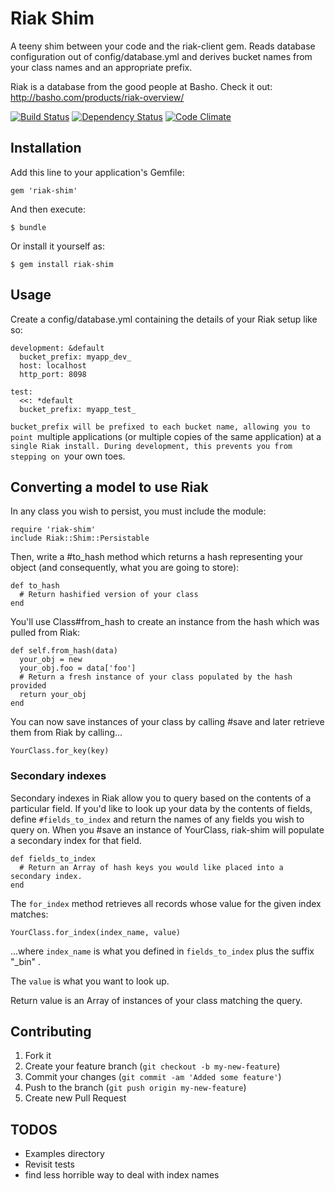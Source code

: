 # Riak Shim

A teeny shim between your code and the riak-client gem.  Reads database configuration
out of config/database.yml and derives bucket names from your class names and an
appropriate prefix.

Riak is a database from the good people at Basho.  Check it out:  http://basho.com/products/riak-overview/

[![Build Status](https://secure.travis-ci.org/mkb/riak-shim.png?branch=master)](http://travis-ci.org/mkb/riak-shim) [![Dependency Status](https://gemnasium.com/mkb/riak-shim.png)](https://gemnasium.com/mkb/riak-shim) [![Code Climate](https://codeclimate.com/badge.png)](https://codeclimate.com/github/mkb/riak-shim)

## Installation

Add this line to your application's Gemfile:

    gem 'riak-shim'

And then execute:

    $ bundle

Or install it yourself as:

    $ gem install riak-shim

## Usage

Create a config/database.yml containing the details of your Riak setup like so:

    development: &default
      bucket_prefix: myapp_dev_
      host: localhost
      http_port: 8098

    test:
      <<: *default
      bucket_prefix: myapp_test_

`bucket_prefix will be prefixed to each bucket name, allowing you to point
`multiple applications (or multiple copies of the same application) at a
`single Riak install. During development, this prevents you from stepping on
`your own toes.

## Converting a model to use Riak

In any class you wish to persist, you must include the module:

    require 'riak-shim'
    include Riak::Shim::Persistable

Then, write a #to_hash method which returns a hash representing your object
(and consequently, what you are going to store):

    def to_hash
      # Return hashified version of your class
    end

You'll use Class#from_hash to create an instance from the hash which was
pulled from Riak:

    def self.from_hash(data)
      your_obj = new
      your_obj.foo = data['foo']
      # Return a fresh instance of your class populated by the hash provided
      return your_obj
    end

You can now save instances of your class by calling #save and later retrieve
them from Riak by calling...

    YourClass.for_key(key)

### Secondary indexes

Secondary indexes in Riak allow you to query based on the contents of a
particular field.  If you'd like to look up your data by the contents
of fields, define `#fields_to_index` and return the names of
any fields you wish to query on.  When you #save an instance of YourClass,
riak-shim will populate a secondary index for that field.

    def fields_to_index
      # Return an Array of hash keys you would like placed into a secondary index.
    end

The `for_index` method retrieves all records whose value for the given index
matches:

    YourClass.for_index(index_name, value)

...where `index_name` is what you defined in `fields_to_index` plus the suffix
"_bin" .

The `value` is what you want to look up.

Return value is an Array of instances of your class matching the query.


## Contributing

1. Fork it
2. Create your feature branch (`git checkout -b my-new-feature`)
3. Commit your changes (`git commit -am 'Added some feature'`)
4. Push to the branch (`git push origin my-new-feature`)
5. Create new Pull Request

## TODOS

- Examples directory
- Revisit tests
- find less horrible way to deal with index names

